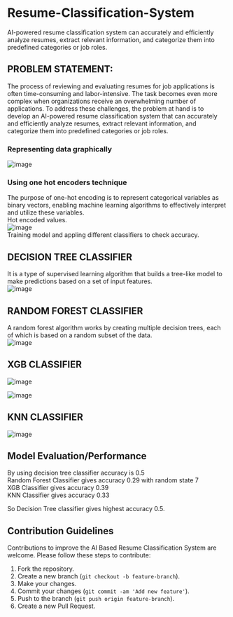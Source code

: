 # Resume-Classification-System
AI-powered resume classification system can accurately and efficiently analyze resumes, extract relevant information, and categorize them into predefined categories or job roles.
<br>
## PROBLEM STATEMENT:
The process of reviewing and evaluating resumes for job applications is often time-consuming and labor-intensive. The task becomes even more complex when organizations receive an overwhelming number of applications. To address these challenges, the problem at hand is to develop an AI-powered resume classification system that can accurately and efficiently analyze resumes, extract relevant information, and categorize them into predefined categories or job roles.
<br>
### Representing data graphically
![image](https://github.com/Ayeshaaaaaaaaa/Resume-Classification-System/assets/109134464/f6372fca-d914-4444-a383-19752b8bec4a)
<br>
### Using one hot encoders technique
The purpose of one-hot encoding is to represent categorical variables as binary vectors, enabling machine learning algorithms to effectively interpret and utilize these variables.
<br>
Hot encoded values.
<br>
![image](https://github.com/Ayeshaaaaaaaaa/Resume-Classification-System/assets/109134464/a46afbc7-b279-4de4-b57c-f41bcecf2b21)
<br>
Training model and appling different classifiers to check accuracy.
<br>
## DECISION TREE CLASSIFIER
It is a type of supervised learning algorithm that builds a tree-like model to make predictions based on a set of input features. 
<br>
![image](https://github.com/Ayeshaaaaaaaaa/Resume-Classification-System/assets/109134464/aebe25bf-1de7-4091-ac16-59dd8b2341b7)
<br>
## RANDOM FOREST CLASSIFIER

A random forest algorithm works by creating multiple decision trees, each of which is based on a random subset of the data.<br>
![image](https://github.com/Ayeshaaaaaaaaa/Resume-Classification-System/assets/109134464/2c7ab795-6b05-458a-bbd9-38b17a4284ed)

## XGB CLASSIFIER

![image](https://github.com/Ayeshaaaaaaaaa/Resume-Classification-System/assets/109134464/d517a753-9483-4deb-ad25-07fcb6d59534)

![image](https://github.com/Ayeshaaaaaaaaa/Resume-Classification-System/assets/109134464/459ff9e2-2890-4c52-b936-581989f1e96e)

## KNN CLASSIFIER
![image](https://github.com/Ayeshaaaaaaaaa/Resume-Classification-System/assets/109134464/97825504-3f43-4c72-bd2d-517052617a2a)
## Model Evaluation/Performance

By using decision tree classifier accuracy is 0.5<br>
Random Forest Classifier gives accuracy 0.29 with random state 7<br>
XGB Classifier gives accuracy 0.39<br>
KNN Classifier gives accuracy 0.33<br>

So Decision Tree classifier gives highest accuracy 0.5.<br>
## Contribution Guidelines

Contributions to improve the AI Based Resume Classification System are welcome. Please follow these steps to contribute:

1. Fork the repository.
2. Create a new branch (`git checkout -b feature-branch`).
3. Make your changes.
4. Commit your changes (`git commit -am 'Add new feature'`).
5. Push to the branch (`git push origin feature-branch`).
6. Create a new Pull Request.

